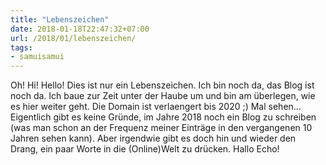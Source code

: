 ```yaml
---
title: "Lebenszeichen"
date: 2018-01-18T22:47:32+07:00
url: /2018/01/lebenszeichen/
tags:
- samuisamui
---
```

Oh! Hi! Hello! Dies ist nur ein Lebenszeichen. Ich bin noch da, das Blog ist noch da. Ich baue zur Zeit unter der Haube um und bin am überlegen, wie es hier weiter geht. Die Domain ist verlaengert bis 2020 ;) Mal sehen... Eigentlich gibt es keine Gründe, im Jahre 2018 noch ein Blog zu schreiben (was man schon an der Frequenz meiner Einträge in den vergangenen 10 Jahren sehen kann). Aber irgendwie gibt es doch hin und wieder den Drang, ein paar Worte in die (Online)Welt zu drücken. Hallo Echo!
